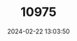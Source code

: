 ---
title: "10975"
category: "Kerivoula intermedia"
draft: false
date: 2024-02-22 13:03:50
languages:
  English: ["Small Woolly Bat"]
---